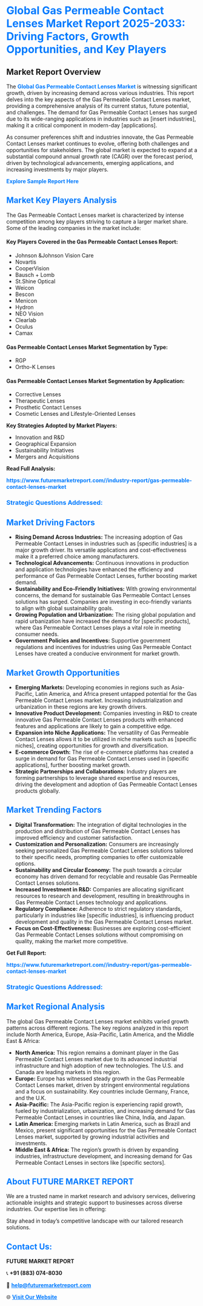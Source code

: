 <h1 style="color: #007BFF;">Global Gas Permeable Contact Lenses Market Report 2025-2033: Driving Factors, Growth Opportunities, and Key Players</h1>

<section id="overview">
<h2>Market Report Overview</h2>
<p>The <a href="https://www.futuremarketreport.com//industry-report/gas-permeable-contact-lenses-market" style="color: #007BFF; text-decoration: none;"><strong>Global Gas Permeable Contact Lenses Market</strong></a> is witnessing significant growth, driven by increasing demand across various industries. This report delves into the key aspects of the Gas Permeable Contact Lenses market, providing a comprehensive analysis of its current status, future potential, and challenges. The demand for Gas Permeable Contact Lenses has surged due to its wide-ranging applications in industries such as [insert industries], making it a critical component in modern-day [applications].</p>
<p>As consumer preferences shift and industries innovate, the Gas Permeable Contact Lenses market continues to evolve, offering both challenges and opportunities for stakeholders. The global market is expected to expand at a substantial compound annual growth rate (CAGR) over the forecast period, driven by technological advancements, emerging applications, and increasing investments by major players.</p>
</section>

<section id="overview">
<p><a href="https://www.futuremarketreport.com//request-sample/reportId=87715" style="color: #007BFF; text-decoration: none;"><strong>Explore Sample Report Here</strong></a></p>
</section>

<section id="key-players">
<h2 style="color: #007BFF;">Market Key Players Analysis</h2>
<p>The Gas Permeable Contact Lenses market is characterized by intense competition among key players striving to capture a larger market share. Some of the leading companies in the market include:</p>
<h4>Key Players Covered in the Gas Permeable Contact Lenses Report:</h4>
<ul><li>Johnson &amp;Johnson Vision Care</li><li>Novartis</li><li>CooperVision</li><li>Bausch + Lomb</li><li>St.Shine Optical</li><li>Weicon</li><li>Bescon</li><li>Menicon</li><li>Hydron</li><li>NEO Vision</li><li>Clearlab</li><li>Oculus</li><li>Camax</li></ul>
<h4>Gas Permeable Contact Lenses Market Segmentation by Type:</h4>
<ul><li>RGP</li><li>Ortho-K Lenses</li></ul>

<h4>Gas Permeable Contact Lenses Market Segmentation by Application:</h4>
<ul><li>Corrective Lenses</li><li>Therapeutic Lenses</li><li>Prosthetic Contact Lenses</li><li>Cosmetic Lenses and Lifestyle-Oriented Lenses</li></ul>
<p><strong>Key Strategies Adopted by Market Players:</strong></p>
<ul>
<li>Innovation and R&D</li>
<li>Geographical Expansion</li>
<li>Sustainability Initiatives</li>
<li>Mergers and Acquisitions</li>
</ul>
</section>

<section>
<p><strong>Read Full Analysis: </strong></p><a href="https://www.futuremarketreport.com//industry-report/gas-permeable-contact-lenses-market" style="color: #007BFF; text-decoration: none;"><strong>https://www.futuremarketreport.com//industry-report/gas-permeable-contact-lenses-market</strong></a>
<h3 style="color: #007BFF;">Strategic Questions Addressed:</h3>
</section>

<section id="driving-factors">
<h2 style="color: #007BFF;">Market Driving Factors</h2>
<ul>
<li><strong>Rising Demand Across Industries:</strong> The increasing adoption of Gas Permeable Contact Lenses in industries such as [specific industries] is a major growth driver. Its versatile applications and cost-effectiveness make it a preferred choice among manufacturers.</li>
<li><strong>Technological Advancements:</strong> Continuous innovations in production and application technologies have enhanced the efficiency and performance of Gas Permeable Contact Lenses, further boosting market demand.</li>
<li><strong>Sustainability and Eco-Friendly Initiatives:</strong> With growing environmental concerns, the demand for sustainable Gas Permeable Contact Lenses solutions has surged. Companies are investing in eco-friendly variants to align with global sustainability goals.</li>
<li><strong>Growing Population and Urbanization:</strong> The rising global population and rapid urbanization have increased the demand for [specific products], where Gas Permeable Contact Lenses plays a vital role in meeting consumer needs.</li>
<li><strong>Government Policies and Incentives:</strong> Supportive government regulations and incentives for industries using Gas Permeable Contact Lenses have created a conducive environment for market growth.</li>
</ul>
</section>

<section id="growth-opportunities">
<h2 style="color: #007BFF;">Market Growth Opportunities</h2>
<ul>
<li><strong>Emerging Markets:</strong> Developing economies in regions such as Asia-Pacific, Latin America, and Africa present untapped potential for the Gas Permeable Contact Lenses market. Increasing industrialization and urbanization in these regions are key growth drivers.</li>
<li><strong>Innovative Product Development:</strong> Companies investing in R&D to create innovative Gas Permeable Contact Lenses products with enhanced features and applications are likely to gain a competitive edge.</li>
<li><strong>Expansion into Niche Applications:</strong> The versatility of Gas Permeable Contact Lenses allows it to be utilized in niche markets such as [specific niches], creating opportunities for growth and diversification.</li>
<li><strong>E-commerce Growth:</strong> The rise of e-commerce platforms has created a surge in demand for Gas Permeable Contact Lenses used in [specific applications], further boosting market growth.</li>
<li><strong>Strategic Partnerships and Collaborations:</strong> Industry players are forming partnerships to leverage shared expertise and resources, driving the development and adoption of Gas Permeable Contact Lenses products globally.</li>
</ul>
</section>

<section id="trending-factors">
<h2 style="color: #007BFF;">Market Trending Factors</h2>
<ul>
<li><strong>Digital Transformation:</strong> The integration of digital technologies in the production and distribution of Gas Permeable Contact Lenses has improved efficiency and customer satisfaction.</li>
<li><strong>Customization and Personalization:</strong> Consumers are increasingly seeking personalized Gas Permeable Contact Lenses solutions tailored to their specific needs, prompting companies to offer customizable options.</li>
<li><strong>Sustainability and Circular Economy:</strong> The push towards a circular economy has driven demand for recyclable and reusable Gas Permeable Contact Lenses solutions.</li>
<li><strong>Increased Investment in R&D:</strong> Companies are allocating significant resources to research and development, resulting in breakthroughs in Gas Permeable Contact Lenses technology and applications.</li>
<li><strong>Regulatory Compliance:</strong> Adherence to strict regulatory standards, particularly in industries like [specific industries], is influencing product development and quality in the Gas Permeable Contact Lenses market.</li>
<li><strong>Focus on Cost-Effectiveness:</strong> Businesses are exploring cost-efficient Gas Permeable Contact Lenses solutions without compromising on quality, making the market more competitive.</li>
</ul>
</section>

<section>
<p><strong>Get Full Report: </strong></p><a href="https://www.futuremarketreport.com//industry-report/gas-permeable-contact-lenses-market" style="color: #007BFF; text-decoration: none;"><strong>https://www.futuremarketreport.com//industry-report/gas-permeable-contact-lenses-market</strong></a>
<h3 style="color: #007BFF;">Strategic Questions Addressed:</h3>
</section>


<section id="regional-analysis">
<h2 style="color: #007BFF;">Market Regional Analysis</h2>
<p>The global Gas Permeable Contact Lenses market exhibits varied growth patterns across different regions. The key regions analyzed in this report include North America, Europe, Asia-Pacific, Latin America, and the Middle East & Africa:</p>
<ul>
<li><strong>North America:</strong> This region remains a dominant player in the Gas Permeable Contact Lenses market due to its advanced industrial infrastructure and high adoption of new technologies. The U.S. and Canada are leading markets in this region.</li>
<li><strong>Europe:</strong> Europe has witnessed steady growth in the Gas Permeable Contact Lenses market, driven by stringent environmental regulations and a focus on sustainability. Key countries include Germany, France, and the U.K.</li>
<li><strong>Asia-Pacific:</strong> The Asia-Pacific region is experiencing rapid growth, fueled by industrialization, urbanization, and increasing demand for Gas Permeable Contact Lenses in countries like China, India, and Japan.</li>
<li><strong>Latin America:</strong> Emerging markets in Latin America, such as Brazil and Mexico, present significant opportunities for the Gas Permeable Contact Lenses market, supported by growing industrial activities and investments.</li>
<li><strong>Middle East & Africa:</strong> The region’s growth is driven by expanding industries, infrastructure development, and increasing demand for Gas Permeable Contact Lenses in sectors like [specific sectors].</li>
</ul>
</section>

<footer>
<h2 style="color: #007BFF;">About FUTURE MARKET REPORT</h2>
<p>We are a trusted name in market research and advisory services, delivering actionable insights and strategic support to businesses across diverse industries. Our expertise lies in offering:</p>

<p>Stay ahead in today’s competitive landscape with our tailored research solutions.</p>

<h2 style="color: #007BFF;">Contact Us:</h2>
<p><strong>FUTURE MARKET REPORT</strong></p>
<p>📞 <strong>+91 (883) 074-8030</strong></p>
<p>📧 <strong><a href="mailto:help@futuremarketreport.com" style="color: #007BFF;">help@futuremarketreport.com</a></strong></p>
<p>🌐 <strong><a href="https://www.futuremarketreport.com/" style="color: #007BFF;">Visit Our Website</a></strong></p>
</footer>